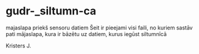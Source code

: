 # gudr-_siltumn-ca
majaslapa priekš sensoru datiem
Šeit ir pieejami visi faili, no kuriem sastāv pati mājaslapa, kura ir bāzētu uz datiem, kurus iegūst siltumnīcā

Kristers J.
